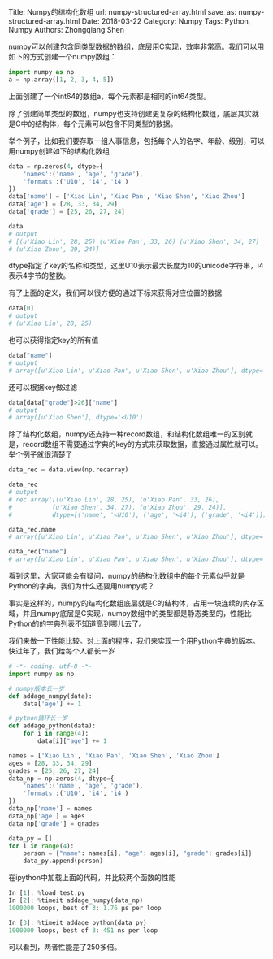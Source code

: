 Title: Numpy的结构化数组
url: numpy-structured-array.html
save_as: numpy-structured-array.html
Date: 2018-03-22
Category: Numpy
Tags: Python, Numpy
Authors: Zhongqiang Shen

numpy可以创建包含同类型数据的数组，底层用C实现，效率非常高。我们可以用如下的方式创建一个numpy数组：

```python
import numpy as np
a = np.array([1, 2, 3, 4, 5])

```

上面创建了一个int64的数组a，每个元素都是相同的int64类型。




除了创建简单类型的数组，numpy也支持创建更复杂的结构化数组，底层其实就是C中的结构体，每个元素可以包含不同类型的数据。

举个例子，比如我们要存取一组人事信息，包括每个人的名字、年龄、级别，可以用numpy创建如下的结构化数组

```python
data = np.zeros(4, dtype={
    'names':('name', 'age', 'grade'),
    'formats':('U10', 'i4', 'i4')
})
data['name'] = ['Xiao Lin', 'Xiao Pan', 'Xiao Shen', 'Xiao Zhou']
data['age'] = [28, 33, 34, 29]
data['grade'] = [25, 26, 27, 24]

data
# output
# [(u'Xiao Lin', 28, 25) (u'Xiao Pan', 33, 26) (u'Xiao Shen', 34, 27)
# (u'Xiao Zhou', 29, 24)]

```

dtype指定了key的名称和类型，这里U10表示最大长度为10的unicode字符串，i4表示4字节的整数。

有了上面的定义，我们可以很方便的通过下标来获得对应位置的数据

```python
data[0]
# output
# (u'Xiao Lin', 28, 25)

```

也可以获得指定key的所有值

```python
data["name"]
# output
# array([u'Xiao Lin', u'Xiao Pan', u'Xiao Shen', u'Xiao Zhou'], dtype='<U10')

```

还可以根据key做过滤

```python
data[data["grade"]>26]["name"]
# output
# array([u'Xiao Shen'], dtype='<U10')

```




除了结构化数组，numpy还支持一种record数组，和结构化数组唯一的区别就是，record数组不需要通过字典的key的方式来获取数据，直接通过属性就可以。举个例子就很清楚了

```python
data_rec = data.view(np.recarray)

data_rec
# output
# rec.array([(u'Xiao Lin', 28, 25), (u'Xiao Pan', 33, 26),
#           (u'Xiao Shen', 34, 27), (u'Xiao Zhou', 29, 24)],
#           dtype=[('name', '<U10'), ('age', '<i4'), ('grade', '<i4')])

data_rec.name
# array([u'Xiao Lin', u'Xiao Pan', u'Xiao Shen', u'Xiao Zhou'], dtype='<U10')

data_rec["name"]
# array([u'Xiao Lin', u'Xiao Pan', u'Xiao Shen', u'Xiao Zhou'], dtype='<U10')

```




看到这里，大家可能会有疑问，numpy的结构化数组中的每个元素似乎就是Python的字典，我们为什么还要用numpy呢？

事实是这样的，numpy的结构化数组底层就是C的结构体，占用一块连续的内存区域，并且numpy底层是C实现，numpy数组中的类型都是静态类型的，性能比Python的的字典列表不知道高到哪儿去了。

我们来做一下性能比较。对上面的程序，我们来实现一个用Python字典的版本。快过年了，我们给每个人都长一岁

```python
# -*- coding: utf-8 -*-
import numpy as np

# numpy版本长一岁
def addage_numpy(data):
    data['age'] += 1

# python循环长一岁
def addage_python(data):
    for i in range(4):
        data[i]["age"] += 1

names = ['Xiao Lin', 'Xiao Pan', 'Xiao Shen', 'Xiao Zhou']
ages = [28, 33, 34, 29] 
grades = [25, 26, 27, 24] 
data_np = np.zeros(4, dtype={
    'names':('name', 'age', 'grade'),
    'formats':('U10', 'i4', 'i4')
})
data_np['name'] = names
data_np['age'] = ages
data_np['grade'] = grades

data_py = []
for i in range(4):
    person = {"name": names[i], "age": ages[i], "grade": grades[i]}
    data_py.append(person)

```




在ipython中加载上面的代码，并比较两个函数的性能

```python
In [1]: %load test.py
In [2]: %timeit addage_numpy(data_np)
1000000 loops, best of 3: 1.76 µs per loop

In [3]: %timeit addage_python(data_py)
1000000 loops, best of 3: 451 ns per loop

```

可以看到，两者性能差了250多倍。



